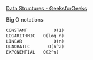 [Data Structures - GeeksforGeeks](https://www.geeksforgeeks.org/data-structures/?ref=shm)

Big O notations

```markdown
CONSTANT		  O(1)
LOGARITHMIC   O(log n)
LINEAR   		  O(n)
QUADRATIC   	O(n^2)
EXPONENTIAL   O(2^n)
```
